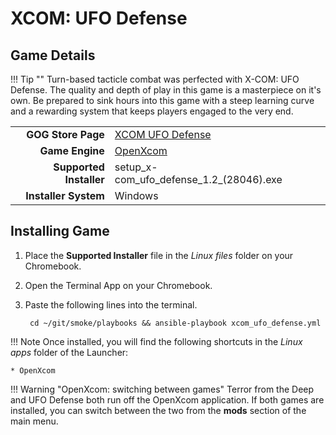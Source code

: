 # XCOM: UFO Defense

## Game Details

!!! Tip ""
    Turn-based tacticle combat was perfected with X-COM: UFO Defense. The quality and depth of play in this game is a masterpiece on it's own. Be prepared to sink hours into this game with a steep learning curve and a rewarding system that keeps players engaged to the very end.

|  |  |
|--:|:--|
| **GOG Store Page** | [XCOM UFO Defense](https://www.gog.com/en/game/xcom_ufo_defense) |
| **Game Engine** | [OpenXcom](https://openxcom.org/) |
| **Supported Installer** | setup_x-com_ufo_defense_1.2_(28046).exe |
| **Installer System** | Windows |

## Installing Game
1. Place the **Supported Installer** file in the *Linux files* folder on your Chromebook.
1. Open the Terminal App on your Chromebook.
1. Paste the following lines into the terminal.

        cd ~/git/smoke/playbooks && ansible-playbook xcom_ufo_defense.yml

!!! Note
    Once installed, you will find the following shortcuts in the *Linux apps* folder of the Launcher:
    
    * OpenXcom

!!! Warning "OpenXcom: switching between games"
    Terror from the Deep and UFO Defense both run off the OpenXcom application.  If both games are installed, you can switch between the two from the **mods** section of the main menu.